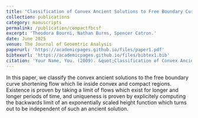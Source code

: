 ```yaml
---
title: "Classification of Convex Ancient Solutions to Free Boundary Curve Shortening Flow In Convex Domains"
collection: publications
category: manuscripts
permalink: /publication/compactfbcsf
excerpt: 'Theodora Bourni, Nathan Burns, Spencer Catron.'
date: June 2025
venue: The Journal of Geoemtric Analysis
paperurl: 'https://academicpages.github.io/files/paper1.pdf'
bibtexurl: 'https://academicpages.github.io/files/bibtex1.bib'
citation: 'Your Name, You. (2009). &quot;Classification of Convex Ancient Solutions to Free Boundary Curve Shortening Flow In Convex Domains.&quot; <i>Journal 1</i>. 1(1).'
---
```

In this paper, we classify the convex ancient solutions to the free boundary curve shortening flow which lie inside convex and compact regions. Existence is proven by taking a limit of flows which exist for longer and longer periods of time, and uniqueness is proven by explicitely computing the backwards limit of an exponentially scaled height function which turns out to be independent of such an ancient solution.
